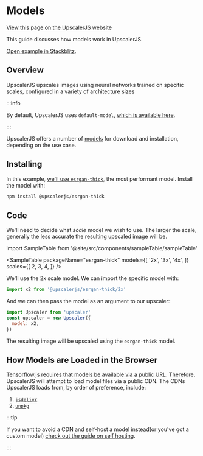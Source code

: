 # Models

<a class="docs-link" href="https://upscalerjs.com/documentation/guides/browser/models">View this page on the UpscalerJS website</a>

This guide discusses how models work in UpscalerJS.

<a href="https://githubbox.com/thekevinscott/upscalerjs/tree/main/examples/models?file=index.js&title=UpscalerJS: Models">Open example in Stackblitz</a>.

## Overview

UpscalerJS upscales images using neural networks trained on specific scales, configured in a variety of architecture sizes

:::info

By default, UpscalerJS uses `default-model`, [which is available here](/models/available/default-model).

:::

UpscalerJS offers a number of [models](/models) for download and installation, depending on the use case. 

## Installing

In this example, [we'll use `esrgan-thick`](/models/available/esrgan-thick), the most performant model. Install the model with:

```bash
npm install @upscalerjs/esrgan-thick
```

## Code

We'll need to decide what _scale_ model we wish to use. The larger the scale, generally the less accurate the resulting upscaled image will be.

import SampleTable from '@site/src/components/sampleTable/sampleTable'

<SampleTable
  packageName="esrgan-thick"
  models={[
    '2x',
    '3x',
    '4x',
  ]}
  scales={[
    2,
    3,
    4,
  ]}
/>

We'll use the 2x scale model. We can import the specific model with:

```javascript
import x2 from '@upscalerjs/esrgan-thick/2x'
```

And we can then pass the model as an argument to our upscaler:

```javascript
import Upscaler from 'upscaler'
const upscaler = new Upscaler({
  model: x2,
})
```

The resulting image will be upscaled using the `esrgan-thick` model.

## How Models are Loaded in the Browser

[Tensorflow.js requires that models be available via a public URL](https://www.tensorflow.org/js/guide/save_load#https). Therefore, UpscalerJS will attempt to load model files via a public CDN. The CDNs UpscalerJS loads from, by order of preference, include:

1. [`jsdelivr`](https://www.jsdelivr.com)
2. [`unpkg`](http://unpkg.com)

:::tip

If you want to avoid a CDN and self-host a model instead(or you've got a custom model) [check out the guide on self hosting](usage/self-hosting-models).

:::
